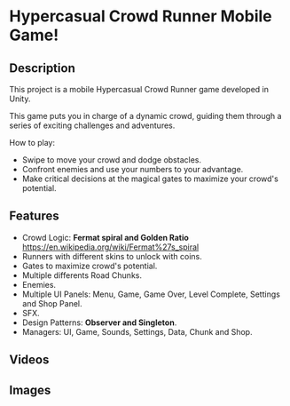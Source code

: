 # Hypercasual Crowd Runner Mobile Game!
## Description
This project is a mobile Hypercasual Crowd Runner game developed in Unity. 

This game puts you in charge of a dynamic crowd, guiding them through a series of exciting challenges and adventures.

How to play:
- Swipe to move your crowd and dodge obstacles.
- Confront enemies and use your numbers to your advantage.
- Make critical decisions at the magical gates to maximize your crowd's potential.

## Features
 -  Crowd Logic: **Fermat spiral and Golden Ratio** https://en.wikipedia.org/wiki/Fermat%27s_spiral
 -  Runners with different skins to unlock with coins.
 -  Gates to maximize crowd's potential.
 -  Multiple differents Road Chunks.
 -  Enemies.
 -  Multiple UI Panels: Menu, Game, Game Over, Level Complete, Settings and Shop Panel.
 -  SFX.
 -  Design Patterns: **Observer and Singleton**.
 -  Managers: UI, Game, Sounds, Settings, Data, Chunk and Shop.

## Videos



## Images
